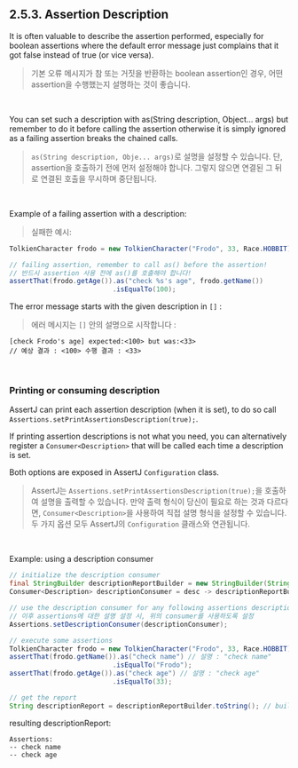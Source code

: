 ## 2.5.3. Assertion Description

It is often valuable to describe the assertion performed,
especially for boolean assertions where the default error message just complains that it got false instead of true (or vice versa).

> 기본 오류 메시지가 참 또는 거짓을 반환하는 boolean assertion인 경우, 어떤 assertion을 수행했는지 설명하는 것이 좋습니다.

<br/>

You can set such a description with as(String description, Object... args)
but remember to do it before calling the assertion otherwise it is simply ignored as a failing assertion breaks the chained calls.

> `as(String description, Obje... args)`로 설명을 설정할 수 있습니다. 단, assertion을 호출하기 전에 먼저 설정해야 합니다. 그렇지 않으면 연결된 그 뒤로 연결된 호출을 무시하며 중단됩니다.

<br/>

Example of a failing assertion with a description:

> 실패한 예시:

``` java
TolkienCharacter frodo = new TolkienCharacter("Frodo", 33, Race.HOBBIT);

// failing assertion, remember to call as() before the assertion!
// 반드시 assertion 사용 전에 as()를 호출해야 합니다!
assertThat(frodo.getAge()).as("check %s's age", frodo.getName())
                          .isEqualTo(100);
```

The error message starts with the given description in `[]` :

> 에러 메시지는 `[]` 안의 설명으로 시작합니다 :

``` text
[check Frodo's age] expected:<100> but was:<33>
// 예상 결과 : <100> 수행 결과 : <33>
```

<br/>

### Printing or consuming description

AssertJ can print each assertion description (when it is set), to do so call `Assertions.setPrintAssertionsDescription(true);`.

If printing assertion descriptions is not what you need, you can alternatively register a `Consumer<Description>` that will be called each time a description is set.

Both options are exposed in AssertJ `Configuration` class.

> AssertJ는 `Assertions.setPrintAssertionsDescription(true);`을 호출하여 설명을 출력할 수 있습니다.
> 만약 출력 형식이 당신이 필요로 하는 것과 다르다면, `Consumer<Description>`을 사용하여 직접 설명 형식을 설정할 수 있습니다.
> 두 가지 옵션 모두 AssertJ의 `Configuration` 클래스와 연관됩니다.

<br/>

Example: using a description consumer

``` java
// initialize the description consumer
final StringBuilder descriptionReportBuilder = new StringBuilder(String.format("Assertions:%n")); // %n : 줄 바꾸기
Consumer<Description> descriptionConsumer = desc -> descriptionReportBuilder.append(String.format("-- %s%n", desc)); // %s: desc, %n: 줄 바꾸기

// use the description consumer for any following assertions descriptions.
// 이후 assertions에 대한 설명 설정 시, 위의 consumer를 사용하도록 설정
Assertions.setDescriptionConsumer(descriptionConsumer);

// execute some assertions
TolkienCharacter frodo = new TolkienCharacter("Frodo", 33, Race.HOBBIT);
assertThat(frodo.getName()).as("check name") // 설명 : "check name"
                          .isEqualTo("Frodo");
assertThat(frodo.getAge()).as("check age") // 설명 : "check age"
                          .isEqualTo(33);

// get the report
String descriptionReport = descriptionReportBuilder.toString(); // builder에 저장된 수행 log를 받아옵니다.
```

resulting descriptionReport:

``` text
Assertions:
-- check name
-- check age
```
